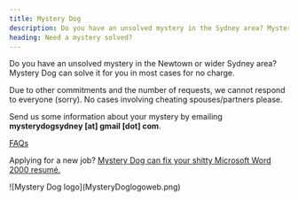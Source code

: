 ```yaml
---
title: Mystery Dog
description: Do you have an unsolved mystery in the Sydney area? Mystery Dog can solve it for you in most cases for no charge.
heading: Need a mystery solved?
---
```



<p>Do you have an unsolved mystery in the Newtown or wider Sydney area? Mystery Dog can solve it for you in most cases for no charge.</p>

<p>Due to other commitments and the number of requests, we cannot respond to everyone (sorry). No cases involving cheating spouses/partners please.</p>

<p>Send us some information about your mystery by emailing <strong>mysterydogsydney [at] gmail [dot] com</strong>.</p>

<p><a href="/faqs">FAQs</a></p>

<p>Applying for a new job? <a href="/resumeservice.html">Mystery Dog can fix your shitty Microsoft Word 2000 resumé.</a></p>
![Mystery Dog logo](MysteryDoglogoweb.png)
